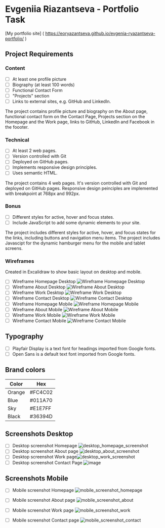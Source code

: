 # Evgeniia Riazantseva - Portfolio Task
[My portfolio site] ( https://eoryazantseva.github.io/evgenia-ryazantseva-portfolio/ )

## Project Requirements
### Content
- [ ] At least one profile picture
- [ ] Biography (at least 100 words)
- [ ] Functional Contact Form
- [ ] "Projects" section
- [ ] Links to external sites, e.g. GitHub and LinkedIn.

The project contains profile picture and biography on the About page, functional contact form on the Contact Page, Projects section on the Homepage and the Work page, links to GitHub, LinkedIn and Facebook in the foooter.

### Technical
- [ ] At least 2 web pages.
- [ ] Version controlled with Git
- [ ] Deployed on GitHub pages.
- [ ] Implements responsive design principles.
- [ ] Uses semantic HTML.

The project contains 4 web pages. It's version controlled with Git and deployed on GitHub pages. Responsive design peinciples are implemented with breakpoint at 768px and 992px.

### Bonus
- [ ] Different styles for active, hover and focus states.
- [ ] Include JavaScript to add some dynamic elements to your site.

The project includes different styles for active, hover, and focus states for the links, including buttons and navigation menu items. The project includes Javascipt for the dynamic hamburger menu for the mobile and tablet screens.

### Wireframes 
Created in Excalidraw to show basic layout on desktop and mobile.
- [ ] Wireframe Homepage Desktop 
![ Wireframe Homepage Desktop ](img/wireframe_homepage_desktop.png)
- [ ] Wireframe About Desktop
![ Wireframe About Desktop ](img/wireframe_about_desktop.png )
- [ ] Wireframe Work Desktop
![ Wireframe Work Desktop ](img/wireframe_work_desktop.png )
- [ ] Wireframe Contact Desktop
![ Wireframe Contact Desktop ](img/wireframe_contact_desktop.png )
- [ ] Wireframe Homepage Mobile
![ Wireframe Homepage Mobile ](img/wireframe_homepage_mobile.png )
- [ ] Wireframe About Mobile
![ Wireframe About Mobile ](img/wireframe_about_mobile.png )
- [ ] Wireframe Work Mobile
![ Wireframe Work Mobile ](img/wireframe_work_mobile.png )
- [ ] Wireframe Contact Mobile
![ Wireframe Contact Mobile ](img/wireframe_contact_mobile.png )

## Typography
- [ ] Playfair Display is a text font for headings imported from Google fonts.
- [ ] Open Sans is a default text font imported from Google fonts.

## Brand colors

| Color             | Hex                                                                |
| ----------------- | --------- |
| Orange | #FC4C02 |
| Blue   | #011A70 |
| Sky    | #E1E7FF |
| Black  | #36394D |

## Screenshots Desktop
- [ ] Desktop screenshot Homepage ![desktop_homepage_screenshot](https://github.com/eoryazantseva/evgenia-ryazantseva-portfolio/assets/93800981/e4c1bb54-a858-4894-8489-ad5c14c89430)
- [ ] Desktop screenshot About page ![desktop_about_screenshot](https://github.com/eoryazantseva/evgenia-ryazantseva-portfolio/assets/93800981/30480858-fb98-4ce7-a705-82f22876d71d)
- [ ] Desktop screenshot Work page![desktop_work_screenshot](https://github.com/eoryazantseva/evgenia-ryazantseva-portfolio/assets/93800981/f4890f54-5d14-4e43-9859-706abf92e439)
- [ ] Desktop screenshot Contact Page ![image](https://github.com/eoryazantseva/evgenia-ryazantseva-portfolio/assets/93800981/a9d164f4-6e51-42ae-8fe6-6aa393d525b8)

## Screenshots Mobile
- [ ] Mobile screenshot Homepage ![mobile_screenshot_homepage](<img width="145" alt="image" src="https://github.com/eoryazantseva/evgenia-ryazantseva-portfolio/assets/93800981/a88d7ac7-1884-4504-9e5c-0b3789c4ef97">)
- [ ] Mobile screenshot About page ![mobile_screenshot_about](<img width="145" alt="image" src="https://github.com/eoryazantseva/evgenia-ryazantseva-portfolio/assets/93800981/48ce29de-6f81-4a6e-b86b-8e25ef9aec26">)
- [ ] Mobile screenshot Work page ![mobile_screenshot_work](<img width="145" alt="image" src="https://github.com/eoryazantseva/evgenia-ryazantseva-portfolio/assets/93800981/6cec54b7-5e32-464b-89a9-67f6d8d73ee3">)
- [ ] Mobile screenshot Contact page ![mobile_screenshot_contact](<img width="145" alt="image" src="https://github.com/eoryazantseva/evgenia-ryazantseva-portfolio/assets/93800981/9529aba4-9cb1-493b-8fdb-c8969f20def9">)




